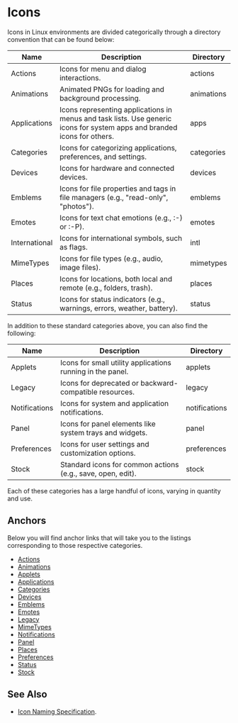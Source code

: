 # Icons

Icons in Linux environments are divided categorically through a directory convention that can be found below:

| Name          | Description                                                                                                              | Directory  |
| ------------- | ------------------------------------------------------------------------------------------------------------------------ | ---------- |
| Actions       | Icons for menu and dialog interactions.                                                                                  | actions    |
| Animations    | Animated PNGs for loading and background processing.                                                                     | animations |
| Applications  | Icons representing applications in menus and task lists. Use generic icons for system apps and branded icons for others. | apps       |
| Categories    | Icons for categorizing applications, preferences, and settings.                                                          | categories |
| Devices       | Icons for hardware and connected devices.                                                                                | devices    |
| Emblems       | Icons for file properties and tags in file managers (e.g., "read-only", "photos").                                       | emblems    |
| Emotes        | Icons for text chat emotions (e.g., :-) or :-P).                                                                         | emotes     |
| International | Icons for international symbols, such as flags.                                                                          | intl       |
| MimeTypes     | Icons for file types (e.g., audio, image files).                                                                         | mimetypes  |
| Places        | Icons for locations, both local and remote (e.g., folders, trash).                                                       | places     |
| Status        | Icons for status indicators (e.g., warnings, errors, weather, battery).                                                  | status     |

In addition to these standard categories above, you can also find the following:

| Name          | Description                                                 | Directory     |
| ------------- | ----------------------------------------------------------- | ------------- |
| Applets       | Icons for small utility applications running in the panel.  | applets       |
| Legacy        | Icons for deprecated or backward-compatible resources.      | legacy        |
| Notifications | Icons for system and application notifications.             | notifications |
| Panel         | Icons for panel elements like system trays and widgets.     | panel         |
| Preferences   | Icons for user settings and customization options.          | preferences   |
| Stock         | Standard icons for common actions (e.g., save, open, edit). | stock         |

Each of these categories has a large handful of icons, varying in quantity and use.

## Anchors

Below you will find anchor links that will take you to the listings corresponding to those respective categories.

- [Actions](./Icons/Actions.md)
- [Animations](./Icons/Animations.md)
- [Applets](./Icons/Applets.md)
- [Applications](./Icons/Applications.md)
- [Categories](./Icons/Categories.md)
- [Devices](./Icons/Devices.md)
- [Emblems](./Icons/Emblems.md)
- [Emotes](./Icons/Emotes.md)
- [Legacy](./Icons/Legacy.md)
- [MimeTypes](./Icons/MimeTypes.md)
- [Notifications](./Icons/Notifications.md)
- [Panel](./Icons/Panel.md)
- [Places](./Icons/Places.md)
- [Preferences](./Icons/Preferences.md)
- [Status](./Icons/Status.md)
- [Stock](./Icons/Stock.md)

## See Also

- [Icon Naming Specification](https://specifications.freedesktop.org/icon-naming-spec/latest/).
